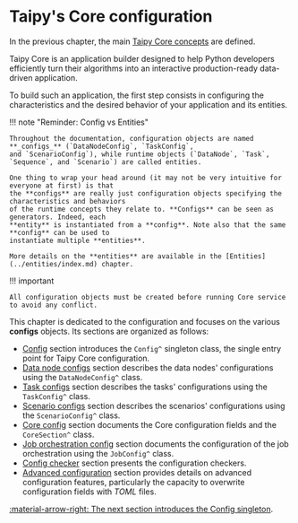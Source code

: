 # Taipy's Core configuration

In the previous chapter, the main [Taipy Core concepts](../concepts/index.md) are defined.

Taipy Core is an application builder designed to help Python developers efficiently turn
their algorithms into an interactive production-ready data-driven application.

To build such an application, the first step consists in configuring the characteristics and the desired behavior of
your application and its entities.

!!! note "Reminder: Config vs Entities"

    Throughout the documentation, configuration objects are named **_configs_** (`DataNodeConfig`, `TaskConfig`,
    and `ScenarioConfig`), while runtime objects (`DataNode`, `Task`, `Sequence`, and `Scenario`) are called entities.

    One thing to wrap your head around (it may not be very intuitive for everyone at first) is that
    the **configs** are really just configuration objects specifying the characteristics and behaviors
    of the runtime concepts they relate to. **Configs** can be seen as generators. Indeed, each
    **entity** is instantiated from a **config**. Note also that the same **config** can be used to
    instantiate multiple **entities**.

    More details on the **entities** are available in the [Entities](../entities/index.md) chapter.

!!! important

    All configuration objects must be created before running Core service to avoid any conflict.

This chapter is dedicated to the configuration and focuses on the various **configs** objects. Its sections are
organized as follows:

- [Config](config.md) section introduces the `Config^` singleton class, the single entry
  point for Taipy Core configuration.
- [Data node configs](data-node-config.md) section describes the data nodes' configurations using
  the `DataNodeConfig^` class.
- [Task configs](task-config.md) section describes the tasks' configurations using the
  `TaskConfig^` class.
- [Scenario configs](scenario-config.md) section describes the scenarios' configurations using the
  `ScenarioConfig^` class.
- [Core config](core-config.md) section documents the Core configuration fields and the
  `CoreSection^` class.
- [Job orchestration config](job-config.md) section documents the configuration of the job orchestration
  using the `JobConfig^` class.
- [Config checker](config-checker.md) section presents the configuration checkers.
- [Advanced configuration](advanced-config.md) section provides details on advanced configuration
  features, particularly the capacity to overwrite configuration fields with _TOML_ files.

[:material-arrow-right: The next section introduces the Config singleton](config.md).
